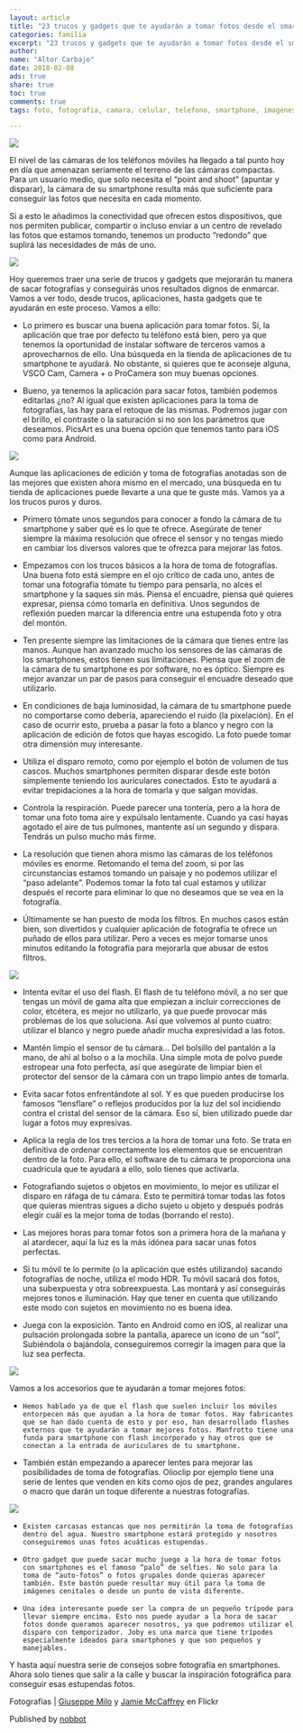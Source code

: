 ```yaml
---
layout: article
title: "23 trucos y gadgets que te ayudarán a tomar fotos desde el smartphone como un profesional"
categories: familia
excerpt: "23 trucos y gadgets que te ayudarán a tomar fotos desde el smartphone como un profesional"
author:
name: "Altor Carbajo"
date: 2018-02-08
ads: true
share: true
toc: true
comments: true
tags: foto, fotografia, camara, celular, telefono, smartphone, imagenes

---
```


![](http://familiasana.info/images/familia/2018-02-08/trucos-de-fotografia-01.jpg)

El nivel de las cámaras de los teléfonos móviles ha llegado a tal punto hoy en día que amenazan seriamente el terreno de las cámaras compactas. Para un usuario medio, que solo necesita el “point and shoot” (apuntar y disparar), la cámara de su smartphone resulta más que suficiente para conseguir las fotos que necesita en cada momento.

Si a esto le añadimos la conectividad que ofrecen estos dispositivos, que nos permiten publicar, compartir o incluso enviar a un centro de revelado las fotos que estamos tomando, tenemos un producto “redondo” que suplirá las necesidades de más de uno.

![](http://familiasana.info/images/familia/2018-02-08/trucos-de-fotografia-02.jpg)


Hoy queremos traer una serie de trucos y gadgets que mejorarán tu manera de sacar fotografías y conseguirás unos resultados dignos de enmarcar. Vamos a ver todo, desde trucos, aplicaciones, hasta gadgets que te ayudarán en este proceso. Vamos a ello:

* Lo primero es buscar una buena aplicación para tomar fotos. Sí, la aplicación que trae por defecto tu teléfono está bien, pero ya que tenemos la oportunidad de instalar software de terceros vamos a aprovecharnos de ello. Una búsqueda en la tienda de aplicaciones de tu smartphone te ayudará. No obstante, si quieres que te aconseje alguna, VSCO Cam, Camera + o ProCamera son muy buenas opciones.

* Bueno, ya tenemos la aplicación para sacar fotos, también podemos editarlas ¿no? Al igual que existen aplicaciones para la toma de fotografías, las hay para el retoque de las mismas. Podremos jugar con el brillo, el contraste o la saturación si no son los parámetros que deseamos. PicsArt es una buena opción que tenemos tanto para iOS como para Android.


![](http://familiasana.info/images/familia/2018-02-08/trucos-de-fotografia-03.jpg)


Aunque las aplicaciones de edición y toma de fotografías anotadas son de las mejores que existen ahora mismo en el mercado, una búsqueda en tu tienda de aplicaciones puede llevarte a una que te guste más. Vamos ya a los trucos puros y duros.

* Primero tómate unos segundos para conocer a fondo la cámara de tu smartphone y saber qué es lo que te ofrece. Asegúrate de tener siempre la máxima resolución que ofrece el sensor y no tengas miedo en cambiar los diversos valores que te ofrezca para mejorar las fotos.

* Empezamos con los trucos básicos a la hora de toma de fotografías. Una buena foto está siempre en el ojo crítico de cada uno, antes de tomar una fotografía tómate tu tiempo para pensarla, no alces el smartphone y la saques sin más. Piensa el encuadre, piensa qué quieres expresar, piensa cómo tomarla en definitiva. Unos segundos de reflexión pueden marcar la diferencia entre una estupenda foto y otra del montón.

* Ten presente siempre las limitaciones de la cámara que tienes entre las manos. Aunque han avanzado mucho los sensores de las cámaras de los smartphones, estos tienen sus limitaciones. Piensa que el zoom de la cámara de tu smartphone es por software, no es óptico. Siempre es mejor avanzar un par de pasos para conseguir el encuadre deseado que utilizarlo.

* En condiciones de baja luminosidad, la cámara de tu smartphone puede no comportarse como debería, apareciendo el ruido (la pixelación). En el caso de ocurrir esto, prueba a pasar la foto a blanco y negro con la aplicación de edición de fotos que hayas escogido. La foto puede tomar otra dimensión muy interesante.

* Utiliza el disparo remoto, como por ejemplo el botón de volumen de tus cascos. Muchos smartphones permiten disparar desde este botón simplemente teniendo los auriculares conectados. Esto te ayudará a evitar trepidaciones a la hora de tomarla y que salgan movidas.

* Controla la respiración. Puede parecer una tontería, pero a la hora de tomar una foto toma aire y expúlsalo lentamente. Cuando ya casi hayas agotado el aire de tus pulmones, mantente así un segundo y dispara. Tendrás un pulso mucho más firme.

* La resolución que tienen ahora mismo las cámaras de los teléfonos móviles es enorme. Retomando el tema del zoom, si por las circunstancias estamos tomando un paisaje y no podemos utilizar el “paso adelante”. Podemos tomar la foto tal cual estamos y utilizar después el recorte para eliminar lo que no deseamos que se vea en la fotografía.

* Últimamente se han puesto de moda los filtros. En muchos casos están bien, son divertidos y cualquier aplicación de fotografía te ofrece un puñado de ellos para utilizar. Pero a veces es mejor tomarse unos minutos editando la fotografía para mejorarla que abusar de estos filtros.

![](http://familiasana.info/images/familia/2018-02-08/trucos-de-fotografia-04.jpg)


* Intenta evitar el uso del flash. El flash de tu teléfono móvil, a no ser que tengas un móvil de gama alta que empiezan a incluir correcciones de color, etcétera, es mejor no utilizarlo, ya que puede provocar más problemas de los que soluciona. Así que volvemos al punto cuatro: utilizar el blanco y negro puede añadir mucha expresividad a las fotos.

* Mantén limpio el sensor de tu cámara… Del bolsillo del pantalón a la mano, de ahí al bolso o a la mochila. Una simple mota de polvo puede estropear una foto perfecta, así que asegúrate de limpiar bien el protector del sensor de la cámara con un trapo limpio antes de tomarla.

* Evita sacar fotos enfrentándote al sol. Y es que pueden producirse los famosos “lensflare” o reflejos producidos por la luz del sol incidiendo contra el cristal del sensor de la cámara. Eso sí, bien utilizado puede dar lugar a fotos muy expresivas.

* Aplica la regla de los tres tercios  a la hora de tomar una foto. Se trata en definitiva de ordenar correctamente los elementos que se encuentran dentro de la foto. Para ello, el software de tu cámara te proporciona una cuadricula que te ayudará a ello, solo tienes que activarla.

* Fotografiando sujetos o objetos en movimiento, lo mejor es utilizar el disparo en ráfaga de tu cámara. Esto te permitirá tomar todas las fotos que quieras mientras sigues a dicho sujeto u objeto y después podrás elegir cuál es la mejor toma de todas (borrando el resto).

* Las mejores horas para tomar fotos son a primera hora de la mañana y al atardecer, aquí la luz es la más idónea para sacar unas fotos perfectas.

* Si tu móvil te lo permite (o la aplicación que estés utilizando) sacando fotografías de noche, utiliza el modo HDR. Tu móvil sacará dos fotos, una subexpuesta y otra sobreexpuesta. Las montará y así conseguirás mejores tonos e iluminación. Hay que tener en cuenta que utilizando este modo con sujetos en movimiento no es buena idea.

* Juega con la exposición. Tanto en Android como en iOS, al realizar una pulsación prolongada sobre la pantalla, aparece un icono de un “sol”, Subiéndola o bajándola, conseguiremos corregir la imagen para que la luz sea perfecta.


![](http://familiasana.info/images/familia/2018-02-08/trucos-de-fotografia-05.jpg)


Vamos a los accesorios que te ayudarán a tomar mejores fotos:

*     Hemos hablado ya de que el flash que suelen incluir los móviles entorpecen más que ayudan a la hora de tomar fotos. Hay fabricantes que se han dado cuenta de esto y por eso, han desarrollado flashes externos que te ayudarán a tomar mejores fotos. Manfrotto tiene una funda para smartphone con flash incorporado y hay otros que se conectan a la entrada de auriculares de tu smartphone.

* También están empezando a aparecer lentes para mejorar las posibilidades de toma de fotografías. Olioclip por ejemplo tiene una serie de lentes que venden en kits como ojos de pez, grandes angulares o macro que darán un toque diferente a nuestras fotografías.


![](http://familiasana.info/images/familia/2018-02-08/trucos-de-fotografia-06.jpg)



*     Existen carcasas estancas que nos permitirán la toma de fotografías dentro del agua. Nuestro smartphone estará protegido y nosotros conseguiremos unas fotos acuáticas estupendas.

*     Otro gadget que puede sacar mucho juego a la hora de tomar fotos con smartphones es el famoso “palo” de selfies. No solo para la toma de “auto-fotos” o fotos grupales donde quieras aparecer también. Este bastón puede resultar muy útil para la toma de imágenes cenitales o desde un punto de vista diferente.

*     Una idea interesante puede ser la compra de un pequeño trípode para llevar siempre encima. Esto nos puede ayudar a la hora de sacar fotos donde queramos aparecer nosotros, ya que podremos utilizar el disparo con temporizador. Joby es una marca que tiene trípodes especialmente ideados para smartphones y que son pequeños y manejables.

Y hasta aquí nuestra serie de consejos sobre fotografía en smartphones. Ahora solo tienes que salir a la calle y buscar la inspiración fotográfica para conseguir esas estupendas fotos.

Fotografías | [Giuseppe Milo](https://www.flickr.com/photos/giuseppemilo/11778231203/) y [Jamie McCaffrey](https://www.flickr.com/photos/15609463@N03/14872100579/) en Flickr

Published by [nobbot](https://www.nobbot.com/tecnologia/guia-y-trucos/23-trucos-y-gadgets-para-tomar-fotos-desde-el-smartphone-como-un-profesional/)
